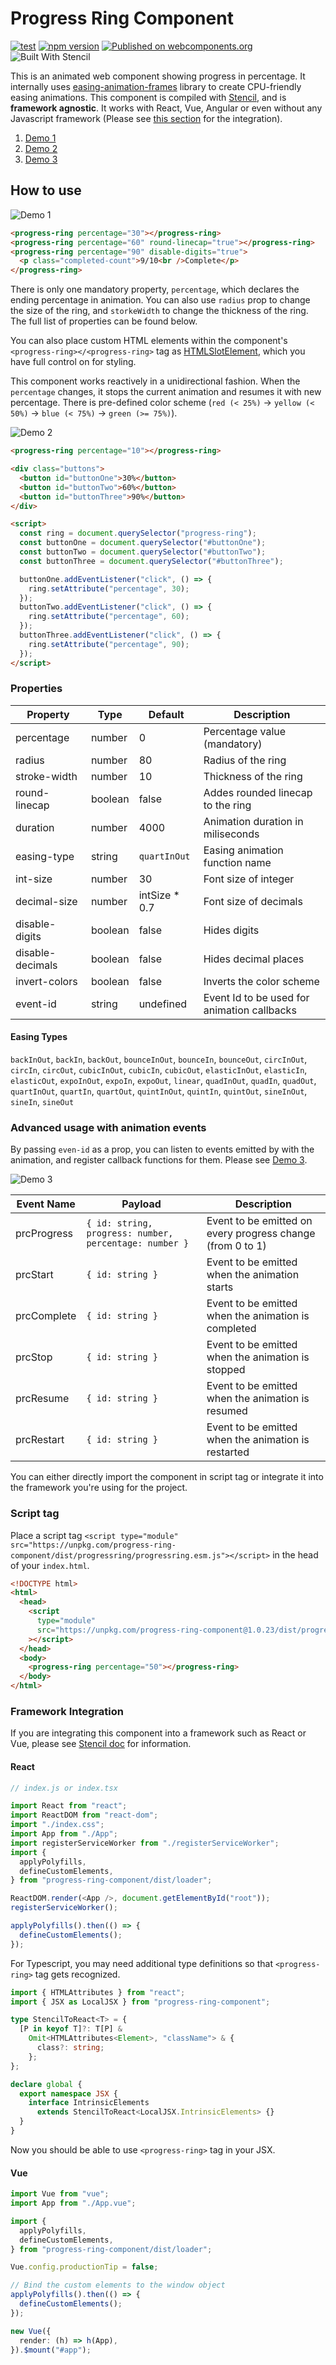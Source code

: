 # Progress Ring Component

[![test](https://github.com/taisuke-j/progress-ring-component/actions/workflows/test.yaml/badge.svg?branch=master&event=push)](https://github.com/taisuke-j/progress-ring-component/actions/workflows/test.yaml)
[![npm version](https://badge.fury.io/js/progress-ring-component.svg)](https://badge.fury.io/js/progress-ring-component)
[![Published on webcomponents.org](https://img.shields.io/badge/webcomponents.org-published-blue.svg)](https://www.webcomponents.org/element/progress-ring-component)
![Built With Stencil](https://img.shields.io/badge/-Built%20With%20Stencil-16161d.svg?logo=data%3Aimage%2Fsvg%2Bxml%3Bbase64%2CPD94bWwgdmVyc2lvbj0iMS4wIiBlbmNvZGluZz0idXRmLTgiPz4KPCEtLSBHZW5lcmF0b3I6IEFkb2JlIElsbHVzdHJhdG9yIDE5LjIuMSwgU1ZHIEV4cG9ydCBQbHVnLUluIC4gU1ZHIFZlcnNpb246IDYuMDAgQnVpbGQgMCkgIC0tPgo8c3ZnIHZlcnNpb249IjEuMSIgaWQ9IkxheWVyXzEiIHhtbG5zPSJodHRwOi8vd3d3LnczLm9yZy8yMDAwL3N2ZyIgeG1sbnM6eGxpbms9Imh0dHA6Ly93d3cudzMub3JnLzE5OTkveGxpbmsiIHg9IjBweCIgeT0iMHB4IgoJIHZpZXdCb3g9IjAgMCA1MTIgNTEyIiBzdHlsZT0iZW5hYmxlLWJhY2tncm91bmQ6bmV3IDAgMCA1MTIgNTEyOyIgeG1sOnNwYWNlPSJwcmVzZXJ2ZSI%2BCjxzdHlsZSB0eXBlPSJ0ZXh0L2NzcyI%2BCgkuc3Qwe2ZpbGw6I0ZGRkZGRjt9Cjwvc3R5bGU%2BCjxwYXRoIGNsYXNzPSJzdDAiIGQ9Ik00MjQuNywzNzMuOWMwLDM3LjYtNTUuMSw2OC42LTkyLjcsNjguNkgxODAuNGMtMzcuOSwwLTkyLjctMzAuNy05Mi43LTY4LjZ2LTMuNmgzMzYuOVYzNzMuOXoiLz4KPHBhdGggY2xhc3M9InN0MCIgZD0iTTQyNC43LDI5Mi4xSDE4MC40Yy0zNy42LDAtOTIuNy0zMS05Mi43LTY4LjZ2LTMuNkgzMzJjMzcuNiwwLDkyLjcsMzEsOTIuNyw2OC42VjI5Mi4xeiIvPgo8cGF0aCBjbGFzcz0ic3QwIiBkPSJNNDI0LjcsMTQxLjdIODcuN3YtMy42YzAtMzcuNiw1NC44LTY4LjYsOTIuNy02OC42SDMzMmMzNy45LDAsOTIuNywzMC43LDkyLjcsNjguNlYxNDEuN3oiLz4KPC9zdmc%2BCg%3D%3D&colorA=16161d&style=flat-square)

This is an animated web component showing progress in percentage. It internally uses [easing-animation-frames](https://github.com/taisuke-j/easing-animation-frames) library to create CPU-friendly easing animations. This component is compiled with [Stencil](https://stenciljs.com/), and is **framework agnostic**. It works with React, Vue, Angular or even without any Javascript framework (Please see [this section](#framework-integration) for the integration).

1. [Demo 1](https://unpkg.com/progress-ring-component@1.0.23/demo/demo-01.html)
1. [Demo 2](https://unpkg.com/progress-ring-component@1.0.23/demo/demo-02.html)
1. [Demo 3](https://unpkg.com/progress-ring-component@1.0.23/demo/demo-03.html)

## How to use

![Demo 1](docs/images/demo-1.gif)

<!--
```
<custom-element-demo>
  <template>
    <script type="module" src="https://unpkg.com/progress-ring-component@1.0.23/dist/progressring/progressring.esm.js"></script>
    <script nomodule src="https://unpkg.com/progress-ring-component@1.0.23/dist/progressring/progressring.js"></script>
    <style>
      progress-ring { margin-right: 10px; font-family: sans-serif; }
      .completed-count { color: #30bf7a; font-size: 18px; }
    </style>
    <next-code-block></next-code-block>
  </template>
</custom-element-demo>
```
-->

```html
<progress-ring percentage="30"></progress-ring>
<progress-ring percentage="60" round-linecap="true"></progress-ring>
<progress-ring percentage="90" disable-digits="true">
  <p class="completed-count">9/10<br />Complete</p>
</progress-ring>
```

There is only one mandatory property, `percentage`, which declares the ending percentage in animation. You can also use `radius` prop to change the size of the ring, and `storkeWidth` to change the thickness of the ring. The full list of properties can be found below.

You can also place custom HTML elements within the component's `<progress-ring></<progress-ring>` tag as [HTMLSlotElement](https://developer.mozilla.org/en-US/docs/Web/API/HTMLSlotElement), which you have full control on for styling.

This component works reactively in a unidirectional fashion. When the `percentage` changes, it stops the current animation and resumes it with new percentage. There is pre-defined color scheme (`red (< 25%)` -> `yellow (< 50%)` -> `blue (< 75%)` -> `green (>= 75%)`).

![Demo 2](docs/images/demo-2.gif)

<!--
```
<custom-element-demo>
  <template>
    <script type="module" src="https://unpkg.com/progress-ring-component@1.0.23/dist/progressring/progressring.esm.js"></script>
    <script nomodule src="https://unpkg.com/progress-ring-component@1.0.23/dist/progressring/progressring.js"></script>
    <style>
      progress-ring { margin-right: 10px; font-family: sans-serif; }
      .buttons { width: 170px; margin-top: 20px; text-align: center; }
      button { margin-right: 10px; }
    </style>
    <next-code-block></next-code-block>
  </template>
</custom-element-demo>
```
-->

```html
<progress-ring percentage="10"></progress-ring>

<div class="buttons">
  <button id="buttonOne">30%</button>
  <button id="buttonTwo">60%</button>
  <button id="buttonThree">90%</button>
</div>

<script>
  const ring = document.querySelector("progress-ring");
  const buttonOne = document.querySelector("#buttonOne");
  const buttonTwo = document.querySelector("#buttonTwo");
  const buttonThree = document.querySelector("#buttonThree");

  buttonOne.addEventListener("click", () => {
    ring.setAttribute("percentage", 30);
  });
  buttonTwo.addEventListener("click", () => {
    ring.setAttribute("percentage", 60);
  });
  buttonThree.addEventListener("click", () => {
    ring.setAttribute("percentage", 90);
  });
</script>
```

### Properties

| Property         | Type    | Default        | Description                                 |
| ---------------- | ------- | -------------- | ------------------------------------------- |
| percentage       | number  | 0              | Percentage value (mandatory)                |
| radius           | number  | 80             | Radius of the ring                          |
| stroke-width     | number  | 10             | Thickness of the ring                       |
| round-linecap    | boolean | false          | Addes rounded linecap to the ring           |
| duration         | number  | 4000           | Animation duration in miliseconds           |
| easing-type      | string  | `quartInOut`   | Easing animation function name              |
| int-size         | number  | 30             | Font size of integer                        |
| decimal-size     | number  | intSize \* 0.7 | Font size of decimals                       |
| disable-digits   | boolean | false          | Hides digits                                |
| disable-decimals | boolean | false          | Hides decimal places                        |
| invert-colors    | boolean | false          | Inverts the color scheme                    |
| event-id         | string  | undefined      | Event Id to be used for animation callbacks |

#### Easing Types

`backInOut`, `backIn`, `backOut`, `bounceInOut`, `bounceIn`, `bounceOut`, `circInOut`, `circIn`, `circOut`, `cubicInOut`, `cubicIn`, `cubicOut`, `elasticInOut`, `elasticIn`, `elasticOut`, `expoInOut`, `expoIn`, `expoOut`, `linear`, `quadInOut`, `quadIn`, `quadOut`, `quartInOut`, `quartIn`, `quartOut`, `quintInOut`, `quintIn`, `quintOut`, `sineInOut`, `sineIn`, `sineOut`

### Advanced usage with animation events

By passing `even-id` as a prop, you can listen to events emitted by with the animation, and register callback functions for them. Please see [Demo 3](https://unpkg.com/progress-ring-component@1.0.23/demo/demo-03.html).

![Demo 3](docs/images/demo-3.gif)

| Event Name  | Payload                                                | Description                                                |
| ----------- | ------------------------------------------------------ | ---------------------------------------------------------- |
| prcProgress | `{ id: string, progress: number, percentage: number }` | Event to be emitted on every progress change (from 0 to 1) |
| prcStart    | `{ id: string }`                                       | Event to be emitted when the animation starts              |
| prcComplete | `{ id: string }`                                       | Event to be emitted when the animation is completed        |
| prcStop     | `{ id: string }`                                       | Event to be emitted when the animation is stopped          |
| prcResume   | `{ id: string }`                                       | Event to be emitted when the animation is resumed          |
| prcRestart  | `{ id: string }`                                       | Event to be emitted when the animation is restarted        |

You can either directly import the component in script tag or integrate it into the framework you're using for the project.

### Script tag

Place a script tag `<script type="module" src="https://unpkg.com/progress-ring-component/dist/progressring/progressring.esm.js"></script>` in the head of your `index.html`.

```html
<!DOCTYPE html>
<html>
  <head>
    <script
      type="module"
      src="https://unpkg.com/progress-ring-component@1.0.23/dist/progressring/progressring.esm.js"
    ></script>
  </head>
  <body>
    <progress-ring percentage="50"></progress-ring>
  </body>
</html>
```

### Framework Integration

If you are integrating this component into a framework such as React or Vue, please see [Stencil doc](https://stenciljs.com/docs/overview) for information.

#### React

```ts
// index.js or index.tsx

import React from "react";
import ReactDOM from "react-dom";
import "./index.css";
import App from "./App";
import registerServiceWorker from "./registerServiceWorker";
import {
  applyPolyfills,
  defineCustomElements,
} from "progress-ring-component/dist/loader";

ReactDOM.render(<App />, document.getElementById("root"));
registerServiceWorker();

applyPolyfills().then(() => {
  defineCustomElements();
});
```

For Typescript, you may need additional type definitions so that `<progress-ring>` tag gets recognized.

```ts
import { HTMLAttributes } from "react";
import { JSX as LocalJSX } from "progress-ring-component";

type StencilToReact<T> = {
  [P in keyof T]?: T[P] &
    Omit<HTMLAttributes<Element>, "className"> & {
      class?: string;
    };
};

declare global {
  export namespace JSX {
    interface IntrinsicElements
      extends StencilToReact<LocalJSX.IntrinsicElements> {}
  }
}
```

Now you should be able to use `<progress-ring>` tag in your JSX.

#### Vue

```ts
import Vue from "vue";
import App from "./App.vue";

import {
  applyPolyfills,
  defineCustomElements,
} from "progress-ring-component/dist/loader";

Vue.config.productionTip = false;

// Bind the custom elements to the window object
applyPolyfills().then(() => {
  defineCustomElements();
});

new Vue({
  render: (h) => h(App),
}).$mount("#app");
```
